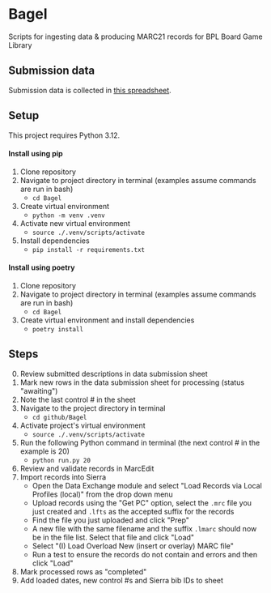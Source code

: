 # Bagel
 Scripts for ingesting data & producing MARC21 records for BPL Board Game Library

## Submission data

 Submission data is collected in [this spreadsheet](https://docs.google.com/spreadsheets/d/1Z8kWlHZXbnzP7OQWK3nLy7DEdxedPv2pW2pYodh6_dY/edit#gid=1152172600).

## Setup
 This project requires Python 3.12.

 #### Install using pip
 1. Clone repository
 2. Navigate to project directory in terminal (examples assume commands are run in bash)
    * `cd Bagel`
 3. Create virtual environment
    * `python -m venv .venv` 
 4. Activate new virtual environment
    * `source ./.venv/scripts/activate`
 5. Install dependencies
    * `pip install -r requirements.txt`

 #### Install using poetry
 1. Clone repository
 2. Navigate to project directory in terminal (examples assume commands are run in bash)
    * `cd Bagel`
 3. Create virtual environment and install dependencies
    * `poetry install`

## Steps
0. Review submitted descriptions in data submission sheet
1. Mark new rows in the data submission sheet for processing (status "awaiting")
2. Note the last control # in the sheet
3. Navigate to the project directory in terminal
    * `cd github/Bagel`
4. Activate project's virtual environment
    * `source ./.venv/scripts/activate`
5. Run the following Python command in terminal (the next control # in the example is 20)
    * `python run.py 20`
6. Review and validate records in MarcEdit
7. Import records into Sierra 
    * Open the Data Exchange module and select "Load Records via Local Profiles (local)" from the drop down menu
    * Upload records using the "Get PC" option, select the `.mrc` file you just created and `.lfts` as the accepted suffix for the records
    * Find the file you just uploaded and click "Prep"
    * A new file with the same filename and the suffix `.lmarc` should now be in the file list. Select that file and click "Load"
    * Select "(I) Load Overload New (insert or overlay) MARC file"
    * Run a test to ensure the records do not contain and errors and then click "Load"
8.  Mark processed rows as "completed"
9.  Add loaded dates, new control #s and Sierra bib IDs to sheet